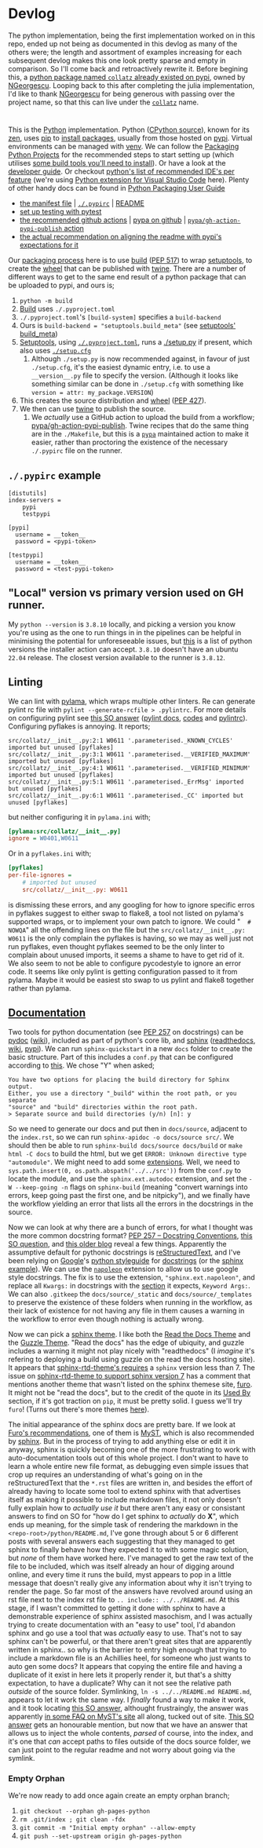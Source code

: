 # Devlog
The python implementation, being the first implementation worked on in this repo, ended up not being as documented in this devlog as many of the others were; the length and assortment of examples increasing for each subsequent devlog makes this one look pretty sparse and empty in comparison. So I'll come back and retroactively rewrite it. Before begining this, a [python package named `collatz` already existed on pypi](https://pypi.org/project/collatz/0.0.1/), owned by [NGeorgescu](https://github.com/NGeorgescu/collatz). Looping back to this after completing the julia implementation, I'd like to thank [NGeorgescu](https://github.com/NGeorgescu/collatz) for being generous with passing over the project name, so that this can live under the [`collatz`](https://pypi.org/project/collatz) name.
#
This is the [Python](https://www.python.org/) implementation. Python ([CPython source](https://github.com/python/cpython)), known for its [zen](https://peps.python.org/pep-0020/), uses [pip](https://pip.pypa.io/en/stable/getting-started/) to [install packages](https://packaging.python.org/en/latest/tutorials/installing-packages/), usually from those hosted on [pypi](https://pypi.org/). Virtual environments can be managed with [venv](https://docs.python.org/3/library/venv.html). We can follow the [Packaging Python Projects](https://packaging.python.org/en/latest/tutorials/packaging-projects/) for the recommended steps to start setting up (which utilises [some build tools you'll need to install](https://packaging.python.org/en/latest/guides/installing-using-linux-tools/)). Or have a look at the [developer guide](https://devguide.python.org/). Or checkout [python's list of recommended IDE's per feature](https://wiki.python.org/moin/IntegratedDevelopmentEnvironments) (we're using [Python extension for Visual Studio Code](https://marketplace.visualstudio.com/items?itemName=ms-python.python) here). Plenty of other handy docs can be found in [Python Packaging User Guide](https://packaging.python.org/en/latest/)
* [the manifest file](https://packaging.python.org/en/latest/guides/using-manifest-in/) | [`./.pypirc`](https://packaging.python.org/en/latest/specifications/pypirc/) | [README](https://packaging.python.org/en/latest/guides/making-a-pypi-friendly-readme/)
* [set up testing with pytest](https://docs.pytest.org/en/7.1.x/getting-started.html#get-started)
* [the recommended github actions](https://packaging.python.org/en/latest/guides/publishing-package-distribution-releases-using-github-actions-ci-cd-workflows/) | [pypa on github](https://github.com/pypa) | [`pypa/gh-action-pypi-publish` action](https://github.com/pypa/gh-action-pypi-publish)
* [the actual recommendation on aligning the readme with pypi's expectations for it](https://packaging.python.org/en/latest/guides/making-a-pypi-friendly-readme/)

Our [packaging process](https://packaging.python.org/en/latest/tutorials/packaging-projects/) here is to use [build](https://packaging.python.org/en/latest/key_projects/#build) ([PEP 517](https://peps.python.org/pep-0517/)) to wrap [setuptools](https://packaging.python.org/en/latest/key_projects/#easy-install), to create the [wheel](https://packaging.python.org/en/latest/key_projects/#wheel) that can be published with [twine](https://packaging.python.org/en/latest/key_projects/#twine). There are a number of different ways to get to the same end result of a python package that can be uploaded to pypi, and ours is;
1. `python -m build`
1. [Build](https://pypa-build.readthedocs.io/en/latest/) uses `./.pyproject.toml`
1. `./.pyproject.toml`'s `[build-system]` specifies a `build-backend`
1. Ours is `build-backend = "setuptools.build_meta"` (see [setuptools' build_meta](https://setuptools.pypa.io/en/latest/build_meta.html))
1. [Setuptools](https://setuptools.pypa.io/en/latest/), using [`./.pyproject.toml`](https://setuptools.pypa.io/en/latest/userguide/pyproject_config.html), runs a [./setup.py](https://setuptools.pypa.io/en/latest/userguide/quickstart.html) if present, which also uses [`./setup.cfg`](https://setuptools.pypa.io/en/latest/userguide/declarative_config.html)
    1. Although `./setup.py` is now recommended against, in favour of just `./setup.cfg`, it's the easiest dynamic entry, i.e. to use a `__version__.py` file to specify the version. (Although it looks like something similar can be done in `./setup.cfg` with something like `version = attr: my_package.VERSION`)
1. This creates the source distribution and [wheel](https://wheel.readthedocs.io/en/latest/) ([PEP 427](https://peps.python.org/pep-0427/)).
1. We then can use [twine](https://twine.readthedocs.io/en/latest/) to publish the source.
    1. We _actually_ use a GitHub action to upload the build from a workflow; [pypa/gh-action-pypi-publish](https://github.com/pypa/gh-action-pypi-publish). Twine recipes that do the same thing are in the `./Makefile`, but this is a [`pypa`](https://github.com/pypa) maintained action to make it easier, rather than proctoring the existence of the necessary `./.pypirc` file on the runner.
## `./.pypirc` example
```
[distutils]
index-servers =
    pypi
    testpypi

[pypi]
  username = __token__
  password = <pypi-token>

[testpypi]
  username = __token__
  password = <test-pypi-token>
```
## "Local" version vs primary version used on GH runner.
My `python --version` is `3.8.10` locally, and picking a version you know you're using as the one to run things in in the pipelines can be helpful in minimising the potential for unforeseeable issues, but [this](https://raw.githubusercontent.com/actions/python-versions/main/versions-manifest.json) is a list of python versions the installer action can accept. `3.8.10` doesn't have an ubuntu `22.04` release. The closest version available to the runner is `3.8.12`.
## Linting
We can lint with [pylama](https://github.com/klen/pylama), which wraps multiple other linters. Re can generate pylint rc file with `pylint --generate-rcfile > .pylintrc`. For more details on configuring pylint see [this SO answer](https://stackoverflow.com/a/70110825/9960809) ([pylint docs](https://docs.pylint.org/), [codes](https://docs.pylint.org/features.html) and [pylintrc](https://github.com/pylint-dev/pylint/blob/main/pylintrc)). Configuring pyflakes is annoying. It reports;
```
src/collatz/__init__.py:2:1 W0611 '.parameterised._KNOWN_CYCLES' imported but unused [pyflakes]
src/collatz/__init__.py:3:1 W0611 '.parameterised.__VERIFIED_MAXIMUM' imported but unused [pyflakes]
src/collatz/__init__.py:4:1 W0611 '.parameterised.__VERIFIED_MINIMUM' imported but unused [pyflakes]
src/collatz/__init__.py:5:1 W0611 '.parameterised._ErrMsg' imported but unused [pyflakes]
src/collatz/__init__.py:6:1 W0611 '.parameterised._CC' imported but unused [pyflakes]
```
but neither configuring it in `pylama.ini` with;
```ini
[pylama:src/collatz/__init__.py]
ignore = W0401,W0611
```
Or in a `pyflakes.ini` with;
```ini
[pyflakes]
per-file-ignores =
    # imported but unused
    src/collatz/__init__.py: W0611

```
is dismissing these errors, and any googling for how to ignore specific erros in pyflakes suggest to either swap to flake8, a tool not listed on pylama's supported wraps, or to implement your own patch to ignore. We could "`  # NOWQA`" all the offending lines on the file but the `src/collatz/__init__.py: W0611` is the only complain the pyflakes is having, so we may as well just not run pyflakes, even thought pyflakes seemed to be the only linter to complain about unused imports, it seems a shame to have to get rid of it.
We also seem to not be able to configure pycodestyle to ignore an error code. It seems like only pylint is getting configuration passed to it from pylama. Maybe it would be easiest sto swap to us pylint and flake8 together rather than pylama.
## [Documentation](https://wiki.python.org/moin/DocumentationTools)
Two tools for python documentation (see [PEP 257](https://peps.python.org/pep-0257/) on docstrings) can be [pydoc](https://docs.python.org/3/library/pydoc.html) ([wiki](https://en.wikipedia.org/wiki/Pydoc)), included as part of python's core lib, and [sphinx](https://www.sphinx-doc.org/en/master/) ([readthedocs](https://docs.readthedocs.io/en/stable/intro/getting-started-with-sphinx.html), [wiki](https://en.wikipedia.org/wiki/Sphinx_(documentation_generator)), [pypi](https://pypi.org/project/Sphinx/)). We can run `sphinx-quickstart` in a new `docs` folder to create the basic structure. Part of this includes a `conf.py` that can be configured according to [this](https://www.sphinx-doc.org/en/master/usage/configuration.html). We chose "Y" when asked;
```
You have two options for placing the build directory for Sphinx output.
Either, you use a directory "_build" within the root path, or you separate
"source" and "build" directories within the root path.
> Separate source and build directories (y/n) [n]: y
```
So we need to generate our docs and put then in `docs/source`, adjacent to the `index.rst`, so we can run `sphinx-apidoc -o docs/source src/`. We should then be able to run `sphinx-build docs/source docs/build` or `make html -C docs` to build the html, but we get `ERROR: Unknown directive type "automodule"`. We might need to add some [extensions](https://www.sphinx-doc.org/en/master/usage/extensions/index.html). Well, we need to `sys.path.insert(0, os.path.abspath('../../src'))` from the `conf.py` to locate the module, and use the `sphinx.ext.autodoc` extension, and set the `-W --keep-going -n` flags on `sphinx-build` (meaning "convert warnings into errors, keep going past the first one, and be nitpicky"), and we finally have the workflow yielding an error that lists all the errors in the docstrings in the source.

Now we can look at why there are a bunch of errors, for what I thought was the more common docstring format? [PEP 257 – Docstring Conventions](https://peps.python.org/pep-0257/), [this SO question](https://stackoverflow.com/questions/3898572/what-are-the-most-common-python-docstring-formats), and [this older blog](http://daouzli.com/blog/docstring.html) reveal a few things. Apparently the assumptive default for pythonic docstrings is [reStructuredText](https://www.sphinx-doc.org/en/master/usage/restructuredtext/basics.html), and I've been relying on [Google](https://github.com/google/styleguide)'s [python styleguide](https://google.github.io/styleguide/pyguide.html) for [docstrings](https://google.github.io/styleguide/pyguide.html#38-comments-and-docstrings) (or the [sphinx example](https://www.sphinx-doc.org/en/master/usage/extensions/example_google.html#example-google)). We can use the [`napoleon`](https://sphinxcontrib-napoleon.readthedocs.io/en/latest/) extension to allow us to use google style docstrings. The fix is to use the extension, `"sphinx.ext.napoleon"`, and replace all `Kwargs:` in docstrings with the [section](https://www.sphinx-doc.org/en/master/usage/extensions/napoleon.html#docstring-sections) it expects, `Keyword Args:`. We can also `.gitkeep` the `docs/source/_static` and `docs/source/_templates` to preserve the existence of these folders when running in the workflow, as their lack of existence for not having any file in them causes a warning in the workflow to error even though nothing is actually wrong.

Now we can pick a [sphinx theme](https://www.writethedocs.org/guide/tools/sphinx-themes/). I like both the [Read the Docs Theme](https://github.com/readthedocs/sphinx_rtd_theme) and the [Guzzle Theme](https://github.com/guzzle/guzzle_sphinx_theme). "Read the docs" has the edge of ubiquity, and guzzle includes a warning it might not play nicely with "readthedocs" (I _imagine_ it's refering to deploying a build using guzzle on the read the docs hosting site). It appears that [sphinx-rtd-theme's requires](https://github.com/readthedocs/sphinx_rtd_theme/blob/master/setup.cfg) a `sphinx` version less than 7. The issue on [sphinx-rtd-theme to support sphinx version 7](https://github.com/readthedocs/sphinx_rtd_theme/issues/1463) has a comment that mentions another theme that wasn't listed on the sphinx themese site, [furo](https://github.com/pradyunsg/furo). It might not be "read the docs", but to the credit of the quote in its [Used By](https://github.com/pradyunsg/furo#used-by) section, if it's got traction on `pip`, it must be pretty solid. I guess we'll try `furo`! (Turns out there's more themes [here](https://sphinx-themes.org/#themes)).

The initial appearance of the sphinx docs are pretty bare. If we look at [Furo's recommendations](https://pradyunsg.me/furo/recommendations/), one of them is [MyST](https://myst-parser.readthedocs.io/en/latest/intro.html), which is also recommended by [sphinx](https://www.sphinx-doc.org/en/master/usage/markdown.html). But in the process of trying to add anything else or edit it in anyway, sphinx is quickly becoming one of the more frustrating to work with auto-documentation tools out of this whole project. I don't want to have to learn a whole entire new file format, as debugging even simple issues that crop up requires an understanding of what's going on in the reStructuredText that the `*.rst` files are written in, and besides the effort of already having to locate some tool to extend sphinx with that advertises itself as making it possible to include markdown files, it not only doesn't fully explain how to _actually use it_ but there aren't any easy or consistant answers to find on SO for "how do I get sphinx to _actually_ do **X**", which ends up meaning, for the simple task of rendering the markdown in the `<repo-root>/python/README.md`, I've gone through about 5 or 6 different posts with several answers each suggesting that they managed to get sphinx to finally behave how they expected it to with some magic solution, but _none_ of them have worked here. I've managed to get the raw text of the file to be included, which was itself already an hour of digging around online, and every time it runs the build, myst appears to pop in a little message that doesn't really give any information about why it isn't trying to render the page. So far most of the answers have revolved around using an rst file next to the index rst file to `.. include:: ../../README.md`. At this stage, if I wasn't committed to getting it done with sphinx to have a demonstrable experience of sphinx assisted masochism, and I was actually trying to create documentation with an "easy to use" tool, I'd abandon sphinx and go use a tool that was _actually_ easy to use. That's not to say sphinx can't be powerful, or that there aren't great sites that are apparently written in sphinx.. so why is the barrier to entry high enough that trying to include a markdown file is an Achillies heel, for someone who just wants to auto gen some docs? It appears that copying the entire file and having a duplicate of it exist in here lets it properly render it, but that's a shitty expectation, to have a duplicate? Why can it not see the relative path _outside_ of the source folder. Symlinking, `ln -s ../../README.md README.md`, appears to let it work the same way. I _finally_ found a way to make it work, and it took locating [this SO answer](https://stackoverflow.com/a/69134918/9960809), althought frustraingly, the answer was apparently [in some FAQ on MyST's site](https://myst-parser.readthedocs.io/en/latest/faq/index.html#include-markdown-files-into-an-rst-file) all along, tucked out of site. [This SO answer](https://stackoverflow.com/a/48931594/9960809) gets an honourable mention, but now that we have an answer that allows us to inject the whole contents, _parsed_ of course, into the index, and it's one that _can_ accept paths to files outside of the docs source folder, we can just point to the regular readme and not worry about going via the symlink.
### Empty Orphan
We're now ready to add once again create an empty orphan branch;
1. `git checkout --orphan gh-pages-python`
1. `rm .git/index ; git clean -fdx`
1. `git commit -m "Initial empty orphan" --allow-empty`
1. `git push --set-upstream origin gh-pages-python`
